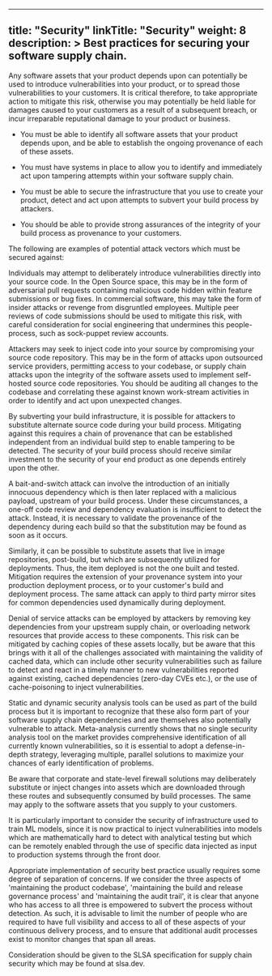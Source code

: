 
---
title: "Security"
linkTitle: "Security"
weight: 8
description: >
  Best practices for securing your software supply chain.
---

Any software assets that your product depends upon can potentially be used to introduce vulnerabilities into your product, or to spread those vulnerabilities to your customers. It is critical therefore, to take appropriate action to mitigate this risk, otherwise you may potentially be held liable for damages caused to your customers as a result of a subsequent breach, or incur irreparable reputational damage to your product or business.

- You must be able to identify all software assets that your product depends upon, and be able to establish the ongoing provenance of each of these assets.

- You must have systems in place to allow you to identify and immediately act upon tampering attempts within your software supply chain.

- You must be able to secure the infrastructure that you use to create your product, detect and act upon attempts to subvert your build process by attackers.

- You should be able to provide strong assurances of the integrity of your build process as provenance to your customers.

The following are examples of potential attack vectors which must be secured against:

Individuals may attempt to deliberately introduce vulnerabilities directly into your source code. In the Open Source space, this may be in the form of adversarial pull requests containing malicious code hidden within feature submissions or bug fixes. In commercial software, this may take the form of insider attacks or revenge from disgruntled employees. Multiple peer reviews of code submissions should be used to mitigate this risk, with careful consideration for social engineering that undermines this people-process, such as sock-puppet review accounts.

Attackers may seek to inject code into your source by compromising your source code repository. This may be in the form of attacks upon outsourced service providers, permitting access to your codebase, or supply chain attacks upon the integrity of the software assets used to implement self-hosted source code repositories. You should be auditing all changes to the codebase and correlating these against known work-stream activities in order to identify and act upon unexpected changes.

By subverting your build infrastructure, it is possible for attackers to substitute alternate source code during your build process. Mitigating against this requires a chain of provenance that can be established independent from an individual build step to enable tampering to be detected. The security of your build process should receive similar investment to the security of your end product as one depends entirely upon the other.

A bait-and-switch attack can involve the introduction of an initially innocuous dependency which is then later replaced with a malicious payload, upstream of your build process. Under these circumstances, a one-off code review and dependency evaluation is insufficient to detect the attack. Instead, it is necessary to validate the provenance of the dependency during each build so that the substitution may be found as soon as it occurs.

Similarly, it can be possible to substitute assets that live in image repositories, post-build, but which are subsequently utilized for deployments. Thus, the item deployed is not the one built and tested. Mitigation requires the extension of your provenance system into your production deployment process, or to your customer's build and deployment process. The same attack can apply to third party mirror sites for common dependencies used dynamically during deployment.

Denial of service attacks can be employed by attackers by removing key dependencies from your upstream supply chain, or overloading network resources that provide access to these components. This risk can be mitigated by caching copies of these assets locally, but be aware that this brings with it all of the challenges associated with maintaining the validity of cached data, which can include other security vulnerabilities such as failure to detect and react in a timely manner to new vulnerabilities reported against existing, cached dependencies (zero-day CVEs etc.), or the use of cache-poisoning to inject vulnerabilities.

Static and dynamic security analysis tools can be used as part of the build process but it is important to recognize that these also form part of your software supply chain dependencies and are themselves also potentially vulnerable to attack. Meta-analysis currently shows that no single security analysis tool on the market provides comprehensive identification of all currently known vulnerabilities, so it is essential to adopt a defense-in-depth strategy, leveraging multiple, parallel solutions to maximize your chances of early identification of problems.

Be aware that corporate and state-level firewall solutions may deliberately substitute or inject changes into assets which are downloaded through these routes and subsequently consumed by build processes. The same may apply to the software assets that you supply to your customers.

It is particularly important to consider the security of infrastructure used to train ML models, since it is now practical to inject vulnerabilities into models which are mathematically hard to detect with analytical testing but which can be remotely enabled through the use of specific data injected as input to production systems through the front door.

Appropriate implementation of security best practice usually requires some degree of separation of concerns. If we consider the three aspects of 'maintaining the product codebase', 'maintaining the build and release governance process' and 'maintaining the audit trail', it is clear that anyone who has access to all three is empowered to subvert the process without detection. As such, it is advisable to limit the number of people who are required to have full visibility and access to all of these aspects of your continuous delivery process, and to ensure that additional audit processes exist to monitor changes that span all areas.

Consideration should be given to the SLSA specification for supply chain security which may be found at slsa.dev.